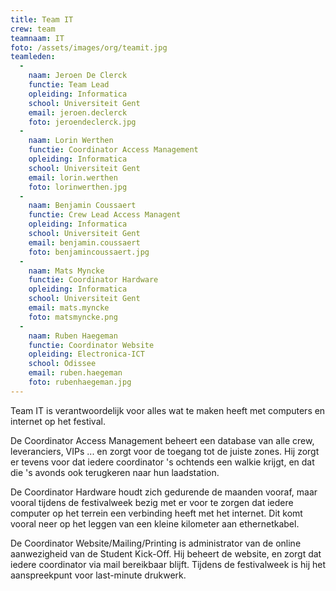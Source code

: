 ```yaml
---
title: Team IT
crew: team
teamnaam: IT
foto: /assets/images/org/teamit.jpg
teamleden:
  -
    naam: Jeroen De Clerck
    functie: Team Lead
    opleiding: Informatica
    school: Universiteit Gent
    email: jeroen.declerck
    foto: jeroendeclerck.jpg
  -
    naam: Lorin Werthen
    functie: Coordinator Access Management
    opleiding: Informatica
    school: Universiteit Gent
    email: lorin.werthen
    foto: lorinwerthen.jpg
  -
    naam: Benjamin Coussaert
    functie: Crew Lead Access Managent
    opleiding: Informatica
    school: Universiteit Gent
    email: benjamin.coussaert
    foto: benjamincoussaert.jpg
  -
    naam: Mats Myncke
    functie: Coordinator Hardware
    opleiding: Informatica
    school: Universiteit Gent
    email: mats.myncke
    foto: matsmyncke.png
  -
    naam: Ruben Haegeman
    functie: Coordinator Website
    opleiding: Electronica-ICT
    school: Odissee
    email: ruben.haegeman
    foto: rubenhaegeman.jpg
---
```


Team IT is verantwoordelijk voor alles wat te maken heeft met computers en internet op het festival.

De Coordinator Access Management beheert een database van alle crew, leveranciers, VIPs ... en zorgt voor de toegang tot de juiste zones. Hij zorgt er tevens voor dat iedere coordinator 's ochtends een walkie krijgt, en dat die 's avonds ook terugkeren naar hun laadstation.

De Coordinator Hardware houdt zich gedurende de maanden vooraf, maar vooral tijdens de festivalweek bezig met er voor te zorgen dat iedere computer op het terrein een verbinding heeft met het internet. Dit komt vooral neer op het leggen van een kleine kilometer aan ethernetkabel.

De Coordinator Website/Mailing/Printing is administrator van de online aanwezigheid van de Student Kick-Off. Hij beheert de website, en zorgt dat iedere coordinator via mail bereikbaar blijft. Tijdens de festivalweek is hij het aanspreekpunt voor last-minute drukwerk.

